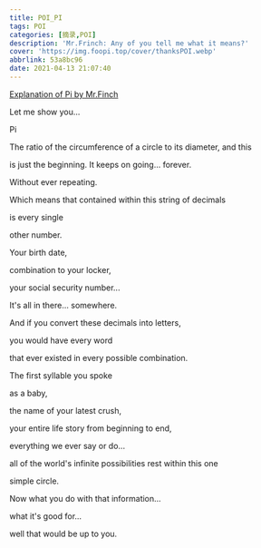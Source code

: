 ```yaml
---
title: POI_PI
tags: POI
categories: [摘录,POI]
description: 'Mr.Frinch: Any of you tell me what it means?'
cover: 'https://img.foopi.top/cover/thanksPOI.webp'
abbrlink: 53a8bc96
date: 2021-04-13 21:07:40
---
```


[Explanation of Pi by Mr.Finch](https://www.youtube.com/watch?v=fXTRcsxG7IQ)

Let me show you...

Pi

The ratio of the circumference of a circle to its diameter, and this

is just the beginning. It keeps on going... forever.

Without ever repeating.

Which means that contained within this string of decimals

is every single

other number.

Your birth date,

combination to your locker,

your social security number...

It's all in there... somewhere.

And if you convert these decimals into letters,

you would have every word

that ever existed in every possible combination.

The first syllable you spoke

as a baby,

the name of your latest crush,

your entire life story from beginning to end,

everything we ever say or do...

all of the world's infinite possibilities rest within this one

simple circle.

Now what you do with that information...

what it's good for...

well that would be up to you.
